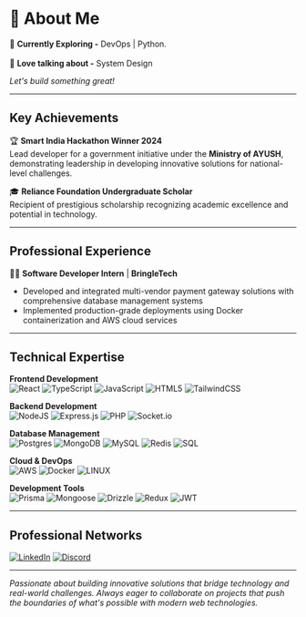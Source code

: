 # 💫 About Me

🔭 **Currently Exploring -**  DevOps | Python.<br><br>👯 **Love talking about -**  System Design<br>

*Let's build something great!*

---

## Key Achievements

🏆 **Smart India Hackathon Winner 2024**  
Lead developer for a government initiative under the **Ministry of AYUSH**, demonstrating leadership in developing innovative solutions for national-level challenges.

🎓 **Reliance Foundation Undergraduate Scholar**  
Recipient of prestigious scholarship recognizing academic excellence and potential in technology.

---

## Professional Experience

🧑‍💻 **Software Developer Intern** | **BringleTech**
- Developed and integrated multi-vendor payment gateway solutions with comprehensive database management systems
- Implemented production-grade deployments using Docker containerization and AWS cloud services

---

## Technical Expertise

**Frontend Development**  
![React](https://img.shields.io/badge/react-%2320232a.svg?style=for-the-badge&logo=react&logoColor=%2361DAFB) ![TypeScript](https://img.shields.io/badge/typescript-%23007ACC.svg?style=for-the-badge&logo=typescript&logoColor=white) ![JavaScript](https://img.shields.io/badge/javascript-%23323330.svg?style=for-the-badge&logo=javascript&logoColor=%23F7DF1E) ![HTML5](https://img.shields.io/badge/html5-%23E34F26.svg?style=for-the-badge&logo=html5&logoColor=white) ![TailwindCSS](https://img.shields.io/badge/tailwindcss-%2338B2AC.svg?style=for-the-badge&logo=tailwind-css&logoColor=white)

**Backend Development**  
![NodeJS](https://img.shields.io/badge/node.js-6DA55F?style=for-the-badge&logo=node.js&logoColor=white) ![Express.js](https://img.shields.io/badge/express.js-%23404d59.svg?style=for-the-badge&logo=express&logoColor=%2361DAFB) ![PHP](https://img.shields.io/badge/php-%23777BB4.svg?style=for-the-badge&logo=php&logoColor=white) ![Socket.io](https://img.shields.io/badge/Socket.io-black?style=for-the-badge&logo=socket.io&badgeColor=010101)

**Database Management**  
![Postgres](https://img.shields.io/badge/postgres-%23316192.svg?style=for-the-badge&logo=postgresql&logoColor=white) ![MongoDB](https://img.shields.io/badge/MongoDB-%234ea94b.svg?style=for-the-badge&logo=mongodb&logoColor=white) ![MySQL](https://img.shields.io/badge/mysql-%2300f.svg?style=for-the-badge&logo=mysql&logoColor=white) ![Redis](https://img.shields.io/badge/redis-%23DD0031.svg?style=for-the-badge&logo=redis&logoColor=white) ![SQL](https://img.shields.io/badge/sql-%23E34F26.svg?style=for-the-badge&logo=sql&logoColor=white)

**Cloud & DevOps**  
![AWS](https://img.shields.io/badge/AWS-%23FF9900.svg?style=for-the-badge&logo=amazon-aws&logoColor=white) ![Docker](https://img.shields.io/badge/docker-%230db7ed.svg?style=for-the-badge&logo=docker&logoColor=white) ![LINUX](https://img.shields.io/badge/Linux-FCC624?style=for-the-badge&logo=linux&logoColor=black)

**Development Tools**  
![Prisma](https://img.shields.io/badge/prisma-%23DD0031.svg?style=for-the-badge&logo=prisma&logoColor=white) ![Mongoose](https://img.shields.io/badge/mongoose-%2338B2AC.svg?style=for-the-badge&logo=mongoose&logoColor=white) ![Drizzle](https://img.shields.io/badge/drizzle-%23E34F26.svg?style=for-the-badge&logo=drizzle&logoColor=white) ![Redux](https://img.shields.io/badge/redux-%23593d88.svg?style=for-the-badge&logo=redux&logoColor=white) ![JWT](https://img.shields.io/badge/JWT-%23777BB4?style=for-the-badge&logo=JSON%20web%20tokens)

---

## Professional Networks

[![LinkedIn](https://img.shields.io/badge/LinkedIn-%230077B5.svg?logo=linkedin&logoColor=white)](https://www.linkedin.com/in/sania-singla/) [![Discord](https://img.shields.io/badge/Discord-%237289DA.svg?logo=discord&logoColor=white)](https://discord.com/channels/@sania_singla)

---

*Passionate about building innovative solutions that bridge technology and real-world challenges. Always eager to collaborate on projects that push the boundaries of what's possible with modern web technologies.*

